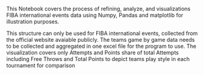 This Notebook covers the process of refining, analyze, and visualizations FIBA international events data using Numpy, Pandas and matplotlib for illustration purposes.

This structure can only be used for FIBA international events, collected from the official website avaiable publicly.
The teams game by game data needs to be collected and aggregated in one excel file for the program to use.
The visualization covers only Attempts and Points share of total Attempts including Free Throws and Total Points to depict teams play style in each tournament for comparison
